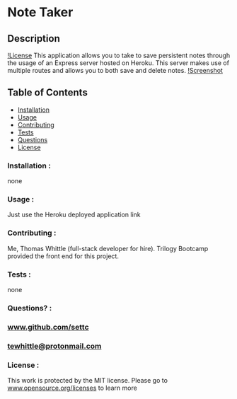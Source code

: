 
# Note Taker

## Description
[!License](https://img.shields.io/badge/License-MIT-blue.svg)
    This application allows you to take to save persistent notes through the usage of an Express server hosted on Heroku. This server makes use of multiple routes and allows you to both save and delete notes.
[!Screenshot](/public/assets/screenshot.png)
## Table of Contents

* [Installation](#Installation)
* [Usage](#Usage)
* [Contributing](#Contributing)
* [Tests](#Tests)
* [Questions](#Questions)
* [License](#License)

### Installation :
none

### Usage :
Just use the Heroku deployed application link 

### Contributing :
Me, Thomas Whittle (full-stack developer for hire). Trilogy Bootcamp provided the front end for this project.

### Tests :
none

### Questions? :
### www.github.com/settc
### tewhittle@protonmail.com

### License : 
This work is protected by the MIT license. Please go to 
www.opensource.org/licenses to learn more

